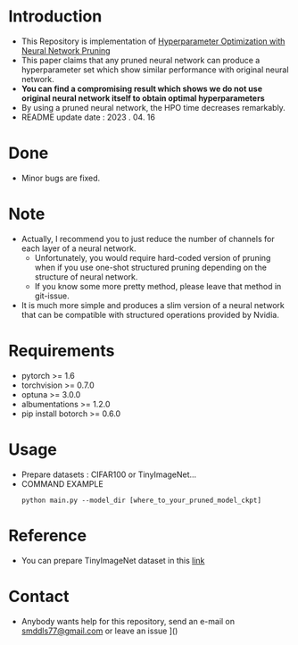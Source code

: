 # Introduction
  - This Repository is implementation of [Hyperparameter Optimization with Neural Network Pruning](https://scholar.google.com/citations?view_op=view_citation&hl=ko&user=PywlW4gAAAAJ&citation_for_view=PywlW4gAAAAJ:IjCSPb-OGe4C)
  - This paper claims that any pruned neural network can produce a hyperparameter set which show similar performance with original neural network.
  - **You can find a compromising result which shows we do not use original neural network itself to obtain optimal hyperparameters**
  - By using a pruned neural network, the HPO time decreases remarkably.
  - README update date : 2023 . 04. 16
# Done
  - Minor bugs are fixed.

# Note
  - Actually, I recommend you to just reduce the number of channels for each layer of a neural network.
    - Unfortunately, you would require hard-coded version of pruning when if you use one-shot structured pruning depending on the structure of neural network.
    - If you know some more pretty method, please leave that method in git-issue. 
  - It is much more simple and produces a slim version of a neural network that can be compatible with structured operations provided by Nvidia.

# Requirements
  - pytorch  >= 1.6
  - torchvision >= 0.7.0
  - optuna >= 3.0.0
  - albumentations >= 1.2.0
  - pip install botorch >= 0.6.0

# Usage
  - Prepare datasets : CIFAR100 or TinyImageNet... 
  - COMMAND EXAMPLE
    ```
    python main.py --model_dir [where_to_your_pruned_model_ckpt]
    ```
# Reference
  - You can prepare TinyImageNet dataset in this [link](https://www.kaggle.com/c/tiny-imagenet)

# Contact
  - Anybody wants help for this repository, send an e-mail on smddls77@gmail.com or leave an issue  ]()